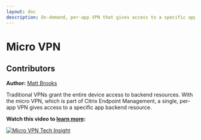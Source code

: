 ```yaml
---
layout: doc
description: On-demand, per-app VPN that gives access to a specific app back end resource without the risk of opening a full tunnel to your data center.
---
```

# Micro VPN

## Contributors

**Author:** [Matt Brooks](https://twitter.com/tweetmattbrooks)

Traditional VPNs grant the entire device access to backend resources. With the micro VPN, which is part of Citrix Endpoint Management, a single, per-app VPN gives access to a specific app backend resource.

**Watch this video to [learn more](https://www.youtube.com/watch?v=agvJf0pfkfI):**

[![Micro VPN Tech Insight](/en-us/tech-zone/learn/media/shared_video-placeholder.png)](https://www.youtube.com/watch?v=agvJf0pfkfI)
